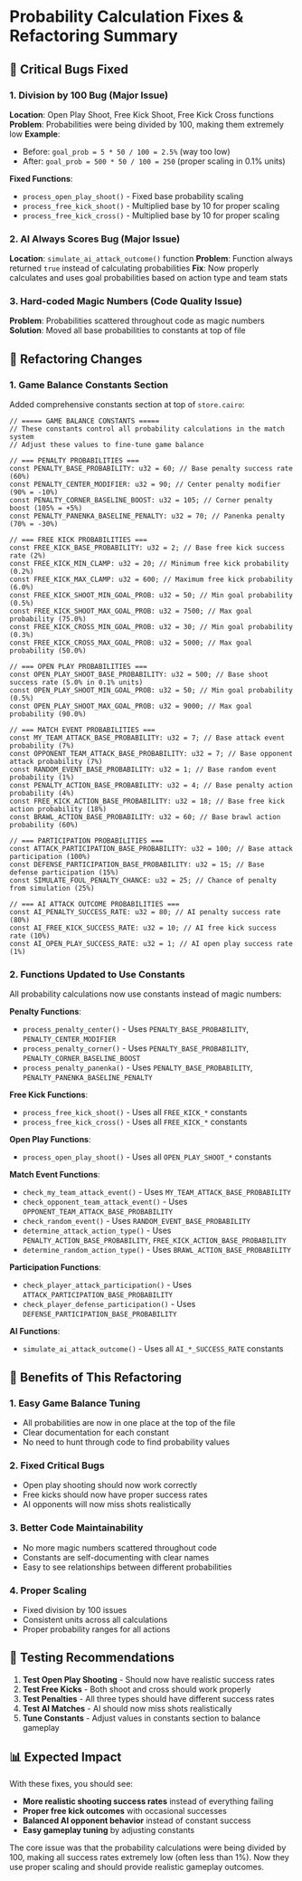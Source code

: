 # Probability Calculation Fixes & Refactoring Summary

## 🐛 Critical Bugs Fixed

### 1. **Division by 100 Bug** (Major Issue)
**Location**: Open Play Shoot, Free Kick Shoot, Free Kick Cross functions
**Problem**: Probabilities were being divided by 100, making them extremely low
**Example**: 
- Before: `goal_prob = 5 * 50 / 100 = 2.5%` (way too low)
- After: `goal_prob = 500 * 50 / 100 = 250` (proper scaling in 0.1% units)

**Fixed Functions**:
- `process_open_play_shoot()` - Fixed base probability scaling
- `process_free_kick_shoot()` - Multiplied base by 10 for proper scaling
- `process_free_kick_cross()` - Multiplied base by 10 for proper scaling

### 2. **AI Always Scores Bug** (Major Issue)
**Location**: `simulate_ai_attack_outcome()` function
**Problem**: Function always returned `true` instead of calculating probabilities
**Fix**: Now properly calculates and uses goal probabilities based on action type and team stats

### 3. **Hard-coded Magic Numbers** (Code Quality Issue)
**Problem**: Probabilities scattered throughout code as magic numbers
**Solution**: Moved all base probabilities to constants at top of file

## 🔧 Refactoring Changes

### 1. **Game Balance Constants Section**
Added comprehensive constants section at top of `store.cairo`:

```cairo
// ===== GAME BALANCE CONSTANTS =====
// These constants control all probability calculations in the match system
// Adjust these values to fine-tune game balance

// === PENALTY PROBABILITIES ===
const PENALTY_BASE_PROBABILITY: u32 = 60; // Base penalty success rate (60%)
const PENALTY_CENTER_MODIFIER: u32 = 90; // Center penalty modifier (90% = -10%)
const PENALTY_CORNER_BASELINE_BOOST: u32 = 105; // Corner penalty boost (105% = +5%)
const PENALTY_PANENKA_BASELINE_PENALTY: u32 = 70; // Panenka penalty (70% = -30%)

// === FREE KICK PROBABILITIES ===
const FREE_KICK_BASE_PROBABILITY: u32 = 2; // Base free kick success rate (2%)
const FREE_KICK_MIN_CLAMP: u32 = 20; // Minimum free kick probability (0.2%)
const FREE_KICK_MAX_CLAMP: u32 = 600; // Maximum free kick probability (6.0%)
const FREE_KICK_SHOOT_MIN_GOAL_PROB: u32 = 50; // Min goal probability (0.5%)
const FREE_KICK_SHOOT_MAX_GOAL_PROB: u32 = 7500; // Max goal probability (75.0%)
const FREE_KICK_CROSS_MIN_GOAL_PROB: u32 = 30; // Min goal probability (0.3%)
const FREE_KICK_CROSS_MAX_GOAL_PROB: u32 = 5000; // Max goal probability (50.0%)

// === OPEN PLAY PROBABILITIES ===
const OPEN_PLAY_SHOOT_BASE_PROBABILITY: u32 = 500; // Base shoot success rate (5.0% in 0.1% units)
const OPEN_PLAY_SHOOT_MIN_GOAL_PROB: u32 = 50; // Min goal probability (0.5%)
const OPEN_PLAY_SHOOT_MAX_GOAL_PROB: u32 = 9000; // Max goal probability (90.0%)

// === MATCH EVENT PROBABILITIES ===
const MY_TEAM_ATTACK_BASE_PROBABILITY: u32 = 7; // Base attack event probability (7%)
const OPPONENT_TEAM_ATTACK_BASE_PROBABILITY: u32 = 7; // Base opponent attack probability (7%)
const RANDOM_EVENT_BASE_PROBABILITY: u32 = 1; // Base random event probability (1%)
const PENALTY_ACTION_BASE_PROBABILITY: u32 = 4; // Base penalty action probability (4%)
const FREE_KICK_ACTION_BASE_PROBABILITY: u32 = 18; // Base free kick action probability (18%)
const BRAWL_ACTION_BASE_PROBABILITY: u32 = 60; // Base brawl action probability (60%)

// === PARTICIPATION PROBABILITIES ===
const ATTACK_PARTICIPATION_BASE_PROBABILITY: u32 = 100; // Base attack participation (100%)
const DEFENSE_PARTICIPATION_BASE_PROBABILITY: u32 = 15; // Base defense participation (15%)
const SIMULATE_FOUL_PENALTY_CHANCE: u32 = 25; // Chance of penalty from simulation (25%)

// === AI ATTACK OUTCOME PROBABILITIES ===
const AI_PENALTY_SUCCESS_RATE: u32 = 80; // AI penalty success rate (80%)
const AI_FREE_KICK_SUCCESS_RATE: u32 = 10; // AI free kick success rate (10%)
const AI_OPEN_PLAY_SUCCESS_RATE: u32 = 1; // AI open play success rate (1%)
```

### 2. **Functions Updated to Use Constants**
All probability calculations now use constants instead of magic numbers:

**Penalty Functions**:
- `process_penalty_center()` - Uses `PENALTY_BASE_PROBABILITY`, `PENALTY_CENTER_MODIFIER`
- `process_penalty_corner()` - Uses `PENALTY_BASE_PROBABILITY`, `PENALTY_CORNER_BASELINE_BOOST`
- `process_penalty_panenka()` - Uses `PENALTY_BASE_PROBABILITY`, `PENALTY_PANENKA_BASELINE_PENALTY`

**Free Kick Functions**:
- `process_free_kick_shoot()` - Uses all `FREE_KICK_*` constants
- `process_free_kick_cross()` - Uses all `FREE_KICK_*` constants

**Open Play Functions**:
- `process_open_play_shoot()` - Uses all `OPEN_PLAY_SHOOT_*` constants

**Match Event Functions**:
- `check_my_team_attack_event()` - Uses `MY_TEAM_ATTACK_BASE_PROBABILITY`
- `check_opponent_team_attack_event()` - Uses `OPPONENT_TEAM_ATTACK_BASE_PROBABILITY`
- `check_random_event()` - Uses `RANDOM_EVENT_BASE_PROBABILITY`
- `determine_attack_action_type()` - Uses `PENALTY_ACTION_BASE_PROBABILITY`, `FREE_KICK_ACTION_BASE_PROBABILITY`
- `determine_random_action_type()` - Uses `BRAWL_ACTION_BASE_PROBABILITY`

**Participation Functions**:
- `check_player_attack_participation()` - Uses `ATTACK_PARTICIPATION_BASE_PROBABILITY`
- `check_player_defense_participation()` - Uses `DEFENSE_PARTICIPATION_BASE_PROBABILITY`

**AI Functions**:
- `simulate_ai_attack_outcome()` - Uses all `AI_*_SUCCESS_RATE` constants

## 🎯 Benefits of This Refactoring

### 1. **Easy Game Balance Tuning**
- All probabilities are now in one place at the top of the file
- Clear documentation for each constant
- No need to hunt through code to find probability values

### 2. **Fixed Critical Bugs**
- Open play shooting should now work correctly
- Free kicks should now have proper success rates
- AI opponents will now miss shots realistically

### 3. **Better Code Maintainability**
- No more magic numbers scattered throughout code
- Constants are self-documenting with clear names
- Easy to see relationships between different probabilities

### 4. **Proper Scaling**
- Fixed division by 100 issues
- Consistent units across all calculations
- Proper probability ranges for all actions

## 🧪 Testing Recommendations

1. **Test Open Play Shooting** - Should now have realistic success rates
2. **Test Free Kicks** - Both shoot and cross should work properly
3. **Test Penalties** - All three types should have different success rates
4. **Test AI Matches** - AI should now miss shots realistically
5. **Tune Constants** - Adjust values in constants section to balance gameplay

## 📊 Expected Impact

With these fixes, you should see:
- **More realistic shooting success rates** instead of everything failing
- **Proper free kick outcomes** with occasional successes
- **Balanced AI opponent behavior** instead of constant success
- **Easy gameplay tuning** by adjusting constants

The core issue was that the probability calculations were being divided by 100, making all success rates extremely low (often less than 1%). Now they use proper scaling and should provide realistic gameplay outcomes. 
